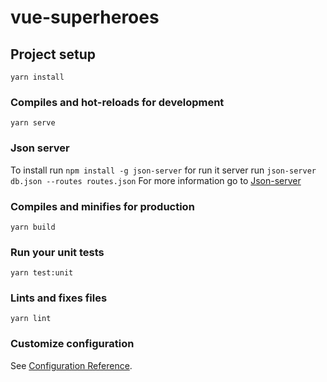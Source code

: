 # vue-superheroes

## Project setup
```
yarn install
```

### Compiles and hot-reloads for development
```
yarn serve
```

### Json server
To install run `npm install -g json-server` for run it server run `json-server db.json --routes routes.json`
For more information go to [Json-server](https://github.com/typicode/json-server)

### Compiles and minifies for production
```
yarn build
```

### Run your unit tests
```
yarn test:unit
```

### Lints and fixes files
```
yarn lint
```

### Customize configuration
See [Configuration Reference](https://cli.vuejs.org/config/).
